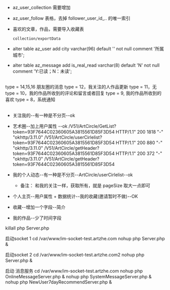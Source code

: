 * az_user_collection 需要增加

* az_user_follow 表格，去掉 follower_user_id_.. 的唯一索引

* 喜欢的文章，作品，需要导入收藏表
   ```   
   collection/exportData

   ```
* alter table az_user
  add city varchar(96) default '' not null comment '所属城市';



* alter table az_message
  add is_real_read varchar(8) default 'N' not null comment 'Y:已读；N：未读';


##
type = 14,15,16 朋友圈的消息
type = 12，我关注的人作品更新
type = 11，无
type = 10，我的作品所收到的评论和留言或者回复
type = 9, 我的作品所收到的 喜欢
type = 8，系统通知



## 

* 关注我的--有一种是不分页--ok

* 艺术圈--加上用户属性 --ok
/V51/ArtCircle/GetList?token=93F7644C02360605A3815561D85F3D54 HTTP/1.1" 200 1818 "-" "okhttp/3.11.0"
/V51/ArtCircle/userCirlelist?token=93F7644C02360605A3815561D85F3D54 HTTP/1.1" 200 880 "-" "okhttp/3.11.0"
/V51/ArtCircle/getHeader?token=93F7644C02360605A3815561D85F3D54 HTTP/1.1" 200 372 "-" "okhttp/3.11.0"
/V51/ArtCircle/getHeader?token=93F7644C02360605A3815561D85F3D54 

* 我的个人动态--有一种是不分页--ArtCircle/userCirlelist--ok
   * 备注： 和我的关注一样，获取所有，就是 pageSize 取大一点即可

* 个人主页--用户属性 + 数据统计--我的收藏(邀请暂时不做)--OK

* 收藏--增加一个字段--简介
* 我的作品--少了时间字段







killall php Server.php


启动socket 1
cd /var/www/im-socket-test.artzhe.com
nohup  php Server.php &

启动socket 2
cd /var/www/im-socket-test.artzhe.com2
nohup  php Server.php &

启动 消息服务
cd /var/www/im-socket-test.artzhe.com
nohup  php OnlineMessageServer.php  &
nohup  php SystemMessageServer.php  &
nohup  php NewUser7dayRecommendServer.php  &